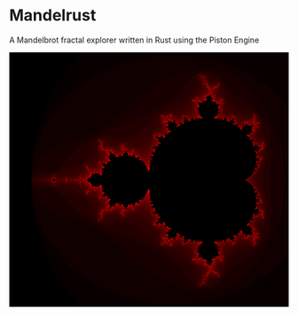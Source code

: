 # Mandelrust

A Mandelbrot fractal explorer written in Rust using the Piston Engine

![The Mandelbrot set](/img/fractal.png "The Mandelbrot set")
